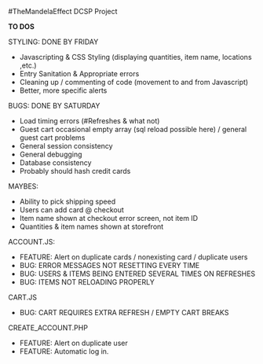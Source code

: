 #TheMandelaEffect
DCSP Project

**TO DOS**

STYLING: DONE BY FRIDAY
- Javascripting & CSS Styling (displaying quantities, item name, locations ,etc.)
- Entry Sanitation & Appropriate errors
- Cleaning up / commenting of code (movement to and from Javascript)
- Better, more specific alerts

BUGS: DONE BY SATURDAY
- Load timing errors (#Refreshes & what not)
- Guest cart occasional empty array (sql reload possible here) / general guest cart problems
- General session consistency
- General debugging 
- Database consistency
- Probably should hash credit cards

MAYBES:
- Ability to pick shipping speed
- Users can add card @ checkout
- Item name shown at checkout error screen, not item ID
- Quantities & item names shown at storefront

ACCOUNT.JS:
- FEATURE: Alert on duplicate cards / nonexisting card / duplicate users
- BUG: ERROR MESSAGES NOT RESETTING EVERY TIME
- BUG: USERS & ITEMS BEING ENTERED SEVERAL TIMES ON REFRESHES
- BUG: ITEMS NOT RELOADING PROPERLY


CART.JS
- BUG: CART REQUIRES EXTRA REFRESH / EMPTY CART BREAKS

CREATE_ACCOUNT.PHP
- FEATURE: Alert on duplicate user
- FEATURE: Automatic log in.